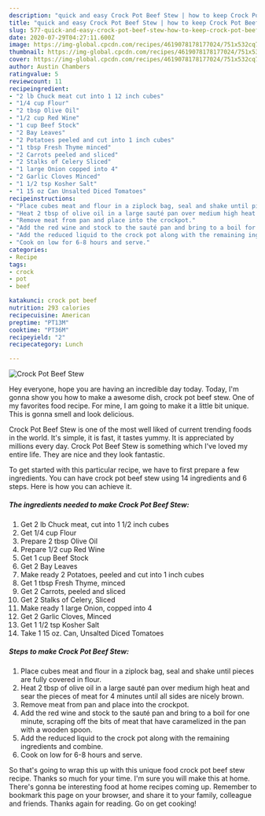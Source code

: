 ```yaml
---
description: "quick and easy Crock Pot Beef Stew | how to keep Crock Pot Beef Stew"
title: "quick and easy Crock Pot Beef Stew | how to keep Crock Pot Beef Stew"
slug: 577-quick-and-easy-crock-pot-beef-stew-how-to-keep-crock-pot-beef-stew
date: 2020-07-29T04:27:11.600Z
image: https://img-global.cpcdn.com/recipes/4619078178177024/751x532cq70/crock-pot-beef-stew-recipe-main-photo.jpg
thumbnail: https://img-global.cpcdn.com/recipes/4619078178177024/751x532cq70/crock-pot-beef-stew-recipe-main-photo.jpg
cover: https://img-global.cpcdn.com/recipes/4619078178177024/751x532cq70/crock-pot-beef-stew-recipe-main-photo.jpg
author: Austin Chambers
ratingvalue: 5
reviewcount: 11
recipeingredient:
- "2 lb Chuck meat cut into 1 12 inch cubes"
- "1/4 cup Flour"
- "2 tbsp Olive Oil"
- "1/2 cup Red Wine"
- "1 cup Beef Stock"
- "2 Bay Leaves"
- "2 Potatoes peeled and cut into 1 inch cubes"
- "1 tbsp Fresh Thyme minced"
- "2 Carrots peeled and sliced"
- "2 Stalks of Celery Sliced"
- "1 large Onion copped into 4"
- "2 Garlic Cloves Minced"
- "1 1/2 tsp Kosher Salt"
- "1 15 oz Can Unsalted Diced Tomatoes"
recipeinstructions:
- "Place cubes meat and flour in a ziplock bag, seal and shake until pieces are fully covered in flour."
- "Heat 2 tbsp of olive oil in a large sauté pan over medium high heat and sear the pieces of meat for 4 minutes until all sides are nicely brown."
- "Remove meat from pan and place into the crockpot."
- "Add the red wine and stock to the sauté pan and bring to a boil for one minute, scraping off the bits of meat that have caramelized in the pan with a wooden spoon."
- "Add the reduced liquid to the crock pot along with the remaining ingredients and combine."
- "Cook on low for 6-8 hours and serve."
categories:
- Recipe
tags:
- crock
- pot
- beef

katakunci: crock pot beef 
nutrition: 293 calories
recipecuisine: American
preptime: "PT13M"
cooktime: "PT36M"
recipeyield: "2"
recipecategory: Lunch

---
```



![Crock Pot Beef Stew](https://img-global.cpcdn.com/recipes/4619078178177024/751x532cq70/crock-pot-beef-stew-recipe-main-photo.jpg)

Hey everyone, hope you are having an incredible day today. Today, I'm gonna show you how to make a awesome dish, crock pot beef stew. One of my favorites food recipe. For mine, I am going to make it a little bit unique. This is gonna smell and look delicious.

Crock Pot Beef Stew is one of the most well liked of current trending foods in the world. It's simple, it is fast, it tastes yummy. It is appreciated by millions every day. Crock Pot Beef Stew is something which I've loved my entire life. They are nice and they look fantastic.




To get started with this particular recipe, we have to first prepare a few ingredients. You can have crock pot beef stew using 14 ingredients and 6 steps. Here is how you can achieve it.

<!--inarticleads1-->

##### The ingredients needed to make Crock Pot Beef Stew:

1. Get 2 lb Chuck meat, cut into 1 1/2 inch cubes
1. Get 1/4 cup Flour
1. Prepare 2 tbsp Olive Oil
1. Prepare 1/2 cup Red Wine
1. Get 1 cup Beef Stock
1. Get 2 Bay Leaves
1. Make ready 2 Potatoes, peeled and cut into 1 inch cubes
1. Get 1 tbsp Fresh Thyme, minced
1. Get 2 Carrots, peeled and sliced
1. Get 2 Stalks of Celery, Sliced
1. Make ready 1 large Onion, copped into 4
1. Get 2 Garlic Cloves, Minced
1. Get 1 1/2 tsp Kosher Salt
1. Take 1 15 oz. Can, Unsalted Diced Tomatoes




<!--inarticleads2-->

##### Steps to make Crock Pot Beef Stew:

1. Place cubes meat and flour in a ziplock bag, seal and shake until pieces are fully covered in flour.
1. Heat 2 tbsp of olive oil in a large sauté pan over medium high heat and sear the pieces of meat for 4 minutes until all sides are nicely brown.
1. Remove meat from pan and place into the crockpot.
1. Add the red wine and stock to the sauté pan and bring to a boil for one minute, scraping off the bits of meat that have caramelized in the pan with a wooden spoon.
1. Add the reduced liquid to the crock pot along with the remaining ingredients and combine.
1. Cook on low for 6-8 hours and serve.




So that's going to wrap this up with this unique food crock pot beef stew recipe. Thanks so much for your time. I'm sure you will make this at home. There's gonna be interesting food at home recipes coming up. Remember to bookmark this page on your browser, and share it to your family, colleague and friends. Thanks again for reading. Go on get cooking!
